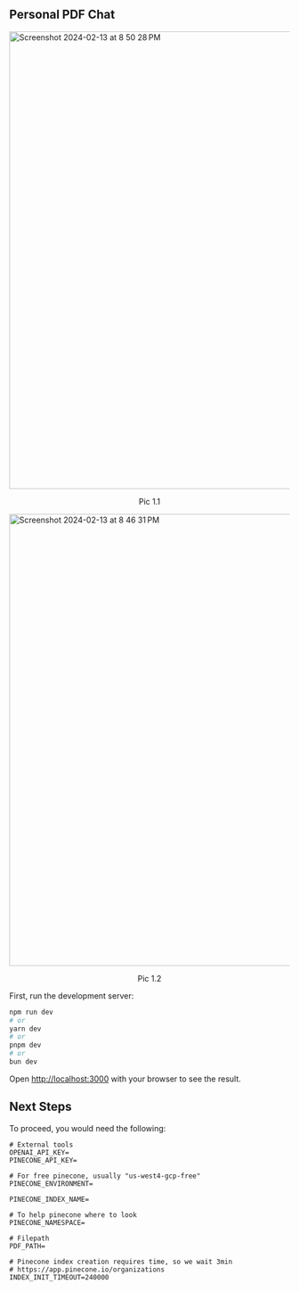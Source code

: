 ## Personal PDF Chat

<img width="821" alt="Screenshot 2024-02-13 at 8 50 28 PM" src="https://github.com/deusexmachina892/pdf-chat/assets/27721589/5de33dde-d9f0-4700-b367-07ed7fa2742c">
<p style="text-align: center;">
Pic 1.1
</p>



<img width="811" alt="Screenshot 2024-02-13 at 8 46 31 PM" src="https://github.com/deusexmachina892/pdf-chat/assets/27721589/4241aa36-9d87-4f6c-babe-c9cdd5f41443">
<p style="text-align: center;">
Pic 1.2
</p>




First, run the development server:

```bash
npm run dev
# or
yarn dev
# or
pnpm dev
# or
bun dev
```

Open [http://localhost:3000](http://localhost:3000) with your browser to see the result.

## Next Steps

To proceed, you would need the following:

```
# External tools
OPENAI_API_KEY=
PINECONE_API_KEY=

# For free pinecone, usually "us-west4-gcp-free"
PINECONE_ENVIRONMENT=

PINECONE_INDEX_NAME=

# To help pinecone where to look
PINECONE_NAMESPACE=

# Filepath
PDF_PATH=

# Pinecone index creation requires time, so we wait 3min
# https://app.pinecone.io/organizations
INDEX_INIT_TIMEOUT=240000
```

